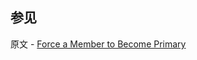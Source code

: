 ## 参见

原文 - [Force a Member to Become Primary]( https://docs.mongodb.com/manual/tutorial/force-member-to-be-primary/ )

